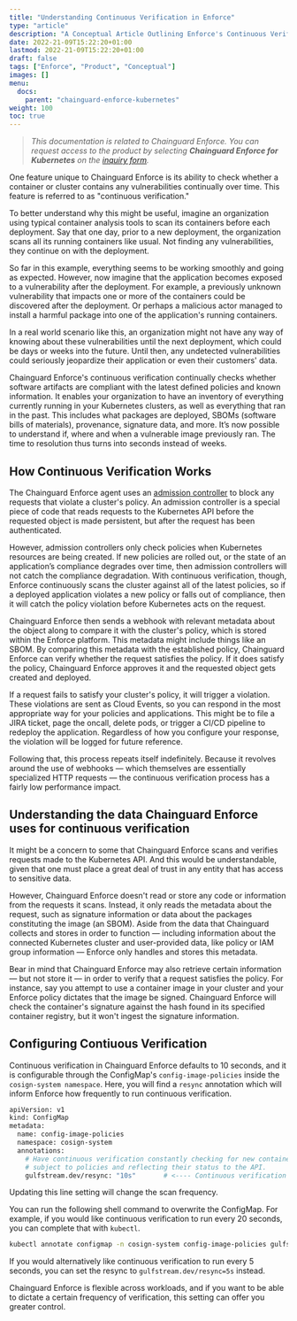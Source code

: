 ```yaml
---
title: "Understanding Continuous Verification in Enforce"
type: "article"
description: "A Conceptual Article Outlining Enforce's Continuous Verification Feature"
date: 2022-21-09T15:22:20+01:00
lastmod: 2022-21-09T15:22:20+01:00
draft: false
tags: ["Enforce", "Product", "Conceptual"]
images: []
menu:
  docs:
    parent: "chainguard-enforce-kubernetes"
weight: 100
toc: true
---
```


> _This documentation is related to Chainguard Enforce. You can request access to the product by selecting **Chainguard Enforce for Kubernetes** on the [inquiry form](https://www.chainguard.dev/get-demo?utm_source=docs)._

One feature unique to Chainguard Enforce is its ability to check whether a container or cluster contains any vulnerabilities continually over time. This feature is referred to as "continuous verification."

To better understand why this might be useful, imagine an organization using typical container analysis tools to scan its containers before each deployment. Say that one day, prior to a new deployment, the organization scans all its running containers like usual. Not finding any vulnerabilities, they continue on with the deployment.

So far in this example, everything seems to be working smoothly and going as expected. However, now imagine that the application becomes exposed to a vulnerability after the deployment. For example, a previously unknown vulnerability that impacts one or more of the containers could be discovered after the deployment. Or perhaps a malicious actor managed to install a harmful package into one of the application's running containers. 

In a real world scenario like this, an organization might not have any way of knowing about these vulnerabilities until the next deployment, which could be days or weeks into the future. Until then, any undetected vulnerabilities could seriously jeopardize their application or even their customers' data.

Chainguard Enforce's continuous verification continually checks whether software artifacts are compliant with the latest defined policies and known information. It enables your organization to have an inventory of everything currently running in your Kubernetes clusters, as well as everything that ran in the past. This includes what packages are deployed, SBOMs (software bills of materials), provenance, signature data, and more. It’s now possible to understand if, where and when a vulnerable image previously ran. The time to resolution thus turns into seconds instead of weeks.


## How Continuous Verification Works

The Chainguard Enforce agent uses an [admission controller](https://kubernetes.io/docs/reference/access-authn-authz/admission-controllers/) to block any requests that violate a cluster's policy. An admission controller is a special piece of code that reads requests to the Kubernetes API before the requested object is made persistent, but after the request has been authenticated.

However, admission controllers only check policies when Kubernetes resources are being created. If new policies are rolled out, or the state of an application’s compliance degrades over time, then admission controllers will not catch the compliance degradation. With continuous verification, though, Enforce continuously scans the cluster against all of the latest policies, so if a deployed application violates a new policy or falls out of compliance, then it will catch the policy violation before Kubernetes acts on the request. 

Chainguard Enforce then sends a webhook with relevant metadata about the object along to compare it with the cluster's policy, which is stored within the Enforce platform. This metadata might include things like an SBOM. By comparing this metadata with the established policy, Chainguard Enforce can verify whether the request satisfies the policy. If it does satisfy the policy, Chainguard Enforce approves it and the requested object gets created and deployed.

If a request fails to satisfy your cluster's policy, it will trigger a violation. These violations are sent as Cloud Events, so you can respond in the most appropriate way for your policies and applications. This might be to file a JIRA ticket, page the oncall, delete pods, or trigger a CI/CD pipeline to redeploy the application. Regardless of how you configure your response, the violation will be logged for future reference.

Following that, this process repeats itself indefinitely. Because it revolves around the use of webhooks — which themselves are essentially specialized HTTP requests — the continuous verification process has a fairly low performance impact. 


## Understanding the data Chainguard Enforce uses for continuous verification

It might be a concern to some that Chainguard Enforce scans and verifies requests made to the Kubernetes API. And this would be understandable, given that one must place a great deal of trust in any entity that has access to sensitive data. 

However, Chainguard Enforce doesn't read or store any code or information from the requests it scans. Instead, it only reads the metadata about the request, such as signature information or data about the packages constituting the image (an SBOM). Aside from the data that Chainguard collects and stores in order to function — including information about the connected Kubernetes cluster and user-provided data, like policy or IAM group information — Enforce only handles and stores this metadata.

Bear in mind that Chainguard Enforce may also retrieve certain information — but not store it — in order to verify that a request satisfies the policy. For instance, say you attempt to use a container image in your cluster and your Enforce policy dictates that the image be signed. Chainguard Enforce will check the container's signature against the hash found in its specified container registry, but it won't ingest the signature information.

## Configuring Contiuous Verification

Continuous verification in Chainguard Enforce defaults to 10 seconds, and it is configurable through the ConfigMap's `config-image-policies` inside the `cosign-system namespace`. Here, you will find a `resync` annotation which will inform Enforce how frequently to run continuous verification.

```sh
apiVersion: v1
kind: ConfigMap
metadata:
  name: config-image-policies
  namespace: cosign-system
  annotations:
    # Have continuous verification constantly checking for new containers
    # subject to policies and reflecting their status to the API.
    gulfstream.dev/resync: "10s"       # <---- Continuous verification is set at this line
```

Updating this line setting will change the scan frequency.

You can run the following shell command to overwrite the ConfigMap. For example, if you would like continuous verification to run every 20 seconds, you can complete that with `kubectl`.

```sh
kubectl annotate configmap -n cosign-system config-image-policies gulfstream.dev/resync=20s --overwrite
```

If you would alternatively like continuous verification to run every 5 seconds, you can set the resync to `gulfstream.dev/resync=5s` instead.

Chainguard Enforce is flexible across workloads, and if you want to be able to dictate a certain frequency of verification, this setting can offer you greater control. 